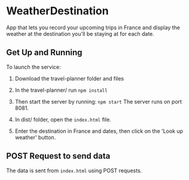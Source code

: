# WeatherDestination

App that lets you record your upcoming trips in France and display the weather at the destination you'll be staying at for each date. 

## Get Up and Running

To launch the service: 
1. Download the travel-planner folder and files

2. In the travel-planner/ run `npm install`

3. Then start the server by running: `npm start`
The server runs on port 8081.

4. In dist/ folder, open the `index.html` file.

5. Enter the destination in France and dates, then click on the 'Look up weather' button.


## POST Request to send data

The data is sent from `index.html` using POST requests.